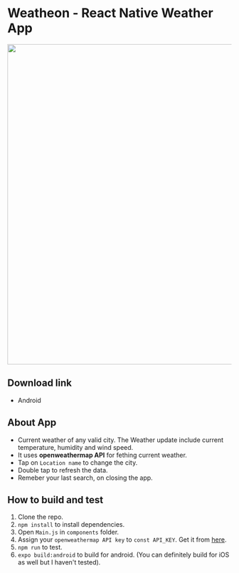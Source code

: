 # Weatheon - React Native Weather App

<p align="center">
  <img width="720" heigh="1520" src="./static/preview.gif">
</p>

## Download link

- Android

## About App

- Current weather of any valid city. The Weather update include current temperature, humidity and wind speed.
- It uses **openweathermap API** for fething current weather.
- Tap on `Location name` to change the city.
- Double tap to refresh the data.
- Remeber your last search, on closing the app.

## How to build and test

1. Clone the repo.
2. `npm install` to install dependencies.
3. Open `Main.js` in `components` folder.
4. Assign your `openweathermap API key` to `const API_KEY`. Get it from [here](https://openweathermap.org/).
5. `npm run` to test.
6. `expo build:android` to build for android. (You can definitely build for iOS as well but I haven't tested).
